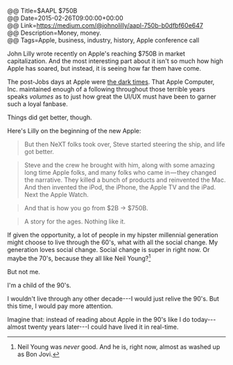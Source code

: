 @@ Title=$AAPL $750B  
@@ Date=2015-02-26T09:00:00+00:00  
@@ Link=https://medium.com/@johnolilly/aapl-750b-b0dfbf60e647  
@@ Description=Money, money.  
@@ Tags=Apple, business, industry, history, Apple conference call 

John Lilly wrote recently on Apple's reaching $750B in market capitalization. And the most interesting part about it isn't so much how high Apple has soared, but instead, it is seeing how far them have come. 

The post-Jobs days at Apple were [the dark times][wikipedia]. That Apple Computer, Inc. maintained enough of a following throughout those terrible years speaks *volumes* as to just how great the UI/UX must have been to garner such a loyal fanbase.

Things did get better, though. 

Here's Lilly on the beginning of the new Apple:
>But then NeXT folks took over, Steve started steering the ship, and life got better.

>Steve and the crew he brought with him, along with some amazing long time Apple folks, and many folks who came in — they changed the narrative. They killed a bunch of products and reinvented the Mac. And then invented the iPod, the iPhone, the Apple TV and the iPad. Next the Apple Watch.

>And that is how you go from $2B -> $750B.

>A story for the ages. Nothing like it.

If given the opportunity, a lot of people in my hipster millennial generation might choose to live through the 60's, what with all the social change. My generation loves social change. Social change is super in right now. Or maybe the 70's, because they all like Neil Young?[^ny] 

But not me. 

I'm a child of the 90's. 

I wouldn't live through any other decade---I would just relive the 90's. But this time, I would pay more attention. 

Imagine that: instead of reading about Apple in the 90's like I do today---almost twenty years later---I could have lived it in real-time. 

[^ny]: Neil Young was *never* good. And he is, right now, almost as washed up as Bon Jovi.

[wikipedia]: https://en.wikipedia.org/wiki/Apple_Inc.#1990.E2.80.9399:_Decline.2C_restructuring.2C_acquisitions